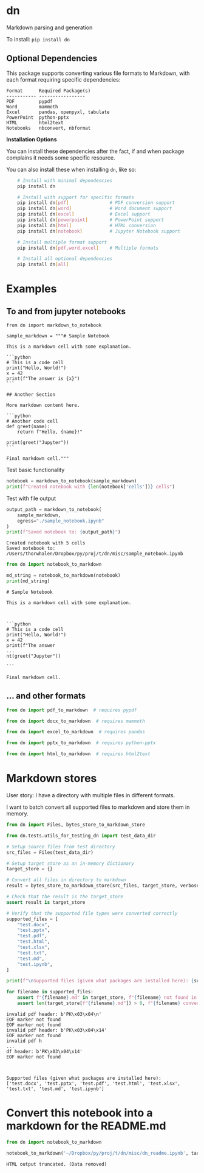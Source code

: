 # dn

Markdown parsing and generation

To install: `pip install dn`


## Optional Dependencies

This package supports converting various file formats to Markdown, with each format requiring specific dependencies:


    Format      Required Package(s)
    ----------- -----------------
    PDF         pypdf
    Word        mammoth
    Excel       pandas, openpyxl, tabulate
    PowerPoint  python-pptx
    HTML        html2text
    Notebooks   nbconvert, nbformat

**Installation Options**

You can install these dependencies after the fact, if and when package complains it needs some specific resource. 

You can also install these when installing `dn`, like so:

```bash
    # Install with minimal dependencies
    pip install dn

    # Install with support for specific formats
    pip install dn[pdf]               # PDF conversion support
    pip install dn[word]              # Word document support
    pip install dn[excel]             # Excel support
    pip install dn[powerpoint]        # PowerPoint support
    pip install dn[html]              # HTML conversion
    pip install dn[notebook]          # Jupyter Notebook support

    # Install multiple format support
    pip install dn[pdf,word,excel]    # Multiple formats

    # Install all optional dependencies
    pip install dn[all]
```

# Examples

## To and from jupyter notebooks


    from dn import markdown_to_notebook

    sample_markdown = """# Sample Notebook

    This is a markdown cell with some explanation.

    ```python
    # This is a code cell
    print("Hello, World!")
    x = 42
    print(f"The answer is {x}")
    ```

    ## Another Section

    More markdown content here.

    ```python
    # Another code cell
    def greet(name):
        return f"Hello, {name}!"

    print(greet("Jupyter"))
    ```

    Final markdown cell."""
        


Test basic functionality

```python
notebook = markdown_to_notebook(sample_markdown)
print(f"Created notebook with {len(notebook['cells'])} cells")
```

Test with file output

```python
output_path = markdown_to_notebook(
    sample_markdown,
    egress="./sample_notebook.ipynb"
)
print(f"Saved notebook to: {output_path}")
```

    Created notebook with 5 cells
    Saved notebook to: /Users/thorwhalen/Dropbox/py/proj/t/dn/misc/sample_notebook.ipynb



```python
from dn import notebook_to_markdown

md_string = notebook_to_markdown(notebook)
print(md_string)
```

    # Sample Notebook
    
    This is a markdown cell with some explanation.
    
    
    
    ```python
    # This is a code cell
    print("Hello, World!")
    x = 42
    print(f"The answer 
    ...
    nt(greet("Jupyter"))
    
    ```
    
    Final markdown cell.
    
    


## ... and other formats


```python
from dn import pdf_to_markdown  # requires pypdf
```


```python
from dn import docx_to_markdown  # requires mammoth
```


```python
from dn import excel_to_markdown  # requires pandas
```


```python
from dn import pptx_to_markdown  # requires python-pptx
```


```python
from dn import html_to_markdown  # requires html2text
```

# Markdown stores

User story: I have a directory with multiple files in different formats.

I want to batch convert all supported files to markdown and store them in memory.


```python
from dn import Files, bytes_store_to_markdown_store

from dn.tests.utils_for_testing_dn import test_data_dir

# Setup source files from test directory
src_files = Files(test_data_dir)

# Setup target store as an in-memory dictionary
target_store = {}

# Convert all files in directory to markdown
result = bytes_store_to_markdown_store(src_files, target_store, verbose=False)

# Check that the result is the target_store
assert result is target_store

# Verify that the supported file types were converted correctly
supported_files = [
    "test.docx",
    "test.pptx",
    "test.pdf",
    "test.html",
    "test.xlsx",
    "test.txt",
    "test.md",
    "test.ipynb",
]

print(f"\nSupported files (given what packages are installed here): {supported_files}\n")

for filename in supported_files:
    assert f"{filename}.md" in target_store, f"{filename} not found in target_store"
    assert len(target_store[f"{filename}.md"]) > 0, f"{filename} conversion failed"

```

    invalid pdf header: b'PK\x03\x04\n'
    EOF marker not found
    EOF marker not found
    invalid pdf header: b'PK\x03\x04\x14'
    EOF marker not found
    invalid pdf h
    ...
    df header: b'PK\x03\x04\x14'
    EOF marker not found


    
    Supported files (given what packages are installed here): ['test.docx', 'test.pptx', 'test.pdf', 'test.html', 'test.xlsx', 'test.txt', 'test.md', 'test.ipynb']
    


# Convert this notebook into a markdown for the README.md


```python
from dn import notebook_to_markdown

notebook_to_markdown('~/Dropbox/py/proj/t/dn/misc/dn_readme.ipynb', target_file='../README.md')
```

    HTML output truncated. (Data removed)



```python

```
